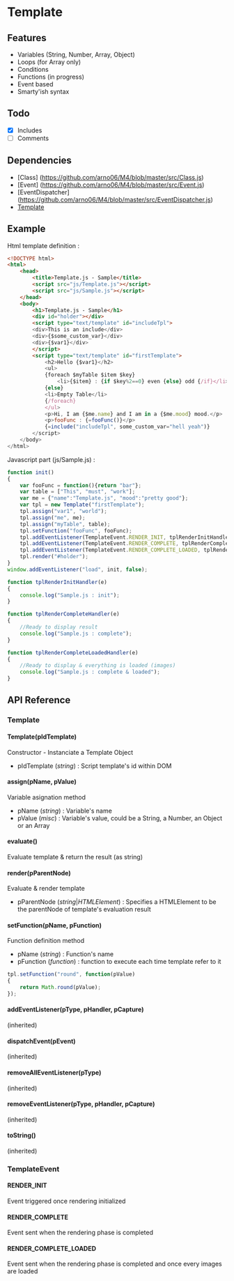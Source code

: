 Template
===========

Features
------------
* Variables (String, Number, Array, Object)
* Loops (for Array only)
* Conditions
* Functions (in progress)
* Event based
* Smarty'ish syntax

Todo
------------
* [x] Includes
* [ ] Comments

Dependencies
------------
* [Class] (https://github.com/arno06/M4/blob/master/src/Class.js)
* [Event] (https://github.com/arno06/M4/blob/master/src/Event.js)
* [EventDispatcher] (https://github.com/arno06/M4/blob/master/src/EventDispatcher.js)
* [Template](http://github.com/arno06/Request)

Example
------------
Html template definition :

```html
<!DOCTYPE html>
<html>
	<head>
		<title>Template.js - Sample</title>
		<script src="js/Template.js"></script>
		<script src="js/Sample.js"></script>
	</head>
	<body>
		<h1>Template.js - Sample</h1>
		<div id="holder"></div>
		<script type="text/template" id="includeTpl">
		<div>This is an include</div>
		<div>{$some_custom_var}</div>
		<div>{$var1}</div>
		</script>
		<script type="text/template" id="firstTemplate">
			<h2>Hello {$var1}</h2>
			<ul>
			{foreach $myTable $item $key}
				<li>{$item} : {if $key%2==0} even {else} odd {/if}</li>
			{else}
			<li>Empty Table</li>
			{/foreach}
			</ul>
			<p>Hi, I am {$me.name} and I am in a {$me.mood} mood.</p>
			<p>fooFunc : {=fooFunc()}</p>
			{=include("includeTpl", some_custom_var="hell yeah")}
		</script>
	</body>
</html>
```
Javascript part (js/Sample.js) :

```js
function init()
{
	var fooFunc = function(){return "bar"};
	var table = ["This", "must", "work"];
	var me = {"name":"Template.js", "mood":"pretty good"};
	var tpl = new Template("firstTemplate");
	tpl.assign("var1", "world");
	tpl.assign("me", me);
	tpl.assign("myTable", table);
	tpl.setFunction("fooFunc", fooFunc);
	tpl.addEventListener(TemplateEvent.RENDER_INIT, tplRenderInitHandler, false);
	tpl.addEventListener(TemplateEvent.RENDER_COMPLETE, tplRenderCompleteHandler, false);
	tpl.addEventListener(TemplateEvent.RENDER_COMPLETE_LOADED, tplRenderCompleteLoadedHandler, false);
	tpl.render("#holder");
}
window.addEventListener("load", init, false);

function tplRenderInitHandler(e)
{
	console.log("Sample.js : init");
}

function tplRenderCompleteHandler(e)
{
	//Ready to display result
	console.log("Sample.js : complete");
}

function tplRenderCompleteLoadedHandler(e)
{
	//Ready to display & everything is loaded (images)
	console.log("Sample.js : complete & loaded");
}
```

API Reference
-------------
### Template
#### Template(pIdTemplate)
Constructor - Instanciate a Template Object

* pIdTemplate (*string*) : Script template's id within DOM

#### assign(pName, pValue)
Variable asignation method

* pName (*string*) : Variable's name
* pValue (*misc*) : Variable's value, could be a String, a Number, an Object or an Array

#### evaluate()
Evaluate template & return the result (as string)

#### render(pParentNode)
Evaluate & render template

* pParentNode (*string*|*HTMLElement*) : Specifies a HTMLElement to be the parentNode of template's evaluation result

#### setFunction(pName, pFunction)
Function definition method

* pName (*string*) : Function's name
* pFunction (*function*) : function to execute each time template refer to it
```js
tpl.setFunction("round", function(pValue)
{
	return Math.round(pValue);
});
```

#### addEventListener(pType, pHandler, pCapture)
(inherited) 

#### dispatchEvent(pEvent)
(inherited) 

#### removeAllEventListener(pType)
(inherited) 

#### removeEventListener(pType, pHandler, pCapture)
(inherited) 

#### toString()
(inherited) 

### TemplateEvent
#### RENDER_INIT
Event triggered once rendering initialized

#### RENDER_COMPLETE
Event sent when the rendering phase is completed

#### RENDER_COMPLETE_LOADED
Event sent when the rendering phase is completed and once every images are loaded
